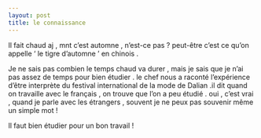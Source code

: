 ```yaml
---
layout: post
title: le connaissance
---
```


Il fait chaud aj , mnt c’est automne , n’est-ce pas ? peut-être c’est ce qu’on appelle ‘ le tigre d’automne ’ en chinois .

Je ne sais pas combien le temps chaud va durer , mais je sais que je n’ai pas assez de temps pour bien étudier . le chef nous a raconté l’expérience d’être interprète du festival international de la mode de Dalian .il dit quand on travaille avec le français , on trouve que l’on a peu étudié . oui , c’est vrai , quand je parle avec les étrangers , souvent je ne peux pas souvenir même un simple mot !

Il faut bien étudier pour un bon travail !
